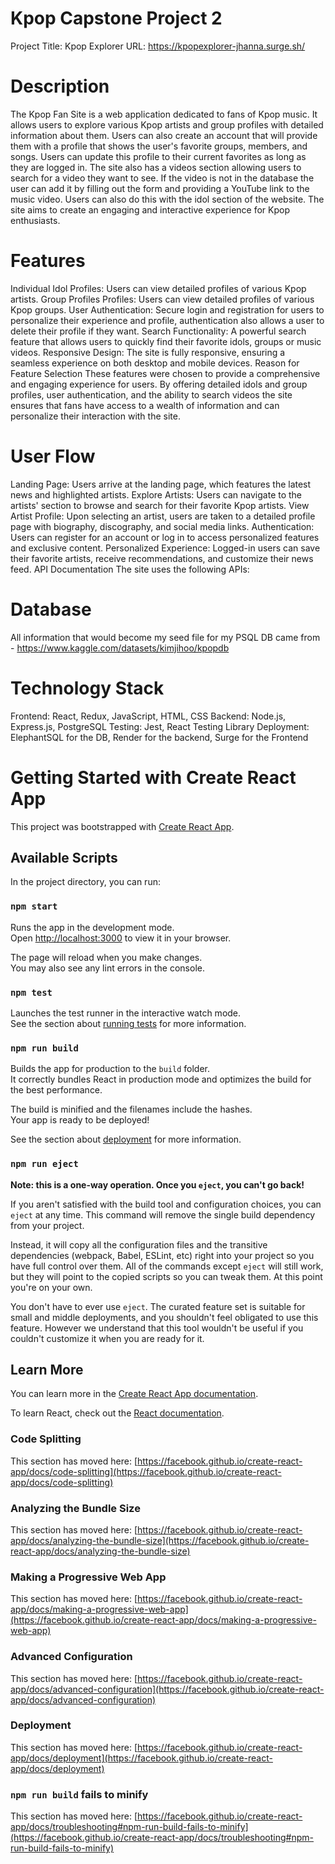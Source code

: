 # Kpop Capstone Project 2
Project Title: Kpop Explorer
URL: https://kpopexplorer-jhanna.surge.sh/

# Description
The Kpop Fan Site is a web application dedicated to fans of Kpop music. It allows users to explore various Kpop artists and group profiles with detailed information about them. Users can also create an account that will provide them with a profile that shows the user's favorite groups, members, and songs. Users can update this profile to their current favorites as long as they are logged in. The site also has a videos section allowing users to search for a video they want to see. If the video is not in the database the user can add it by filling out the form and providing a YouTube link to the music video. Users can also do this with the idol section of the website. The site aims to create an engaging and interactive experience for Kpop enthusiasts.

# Features
Individual Idol Profiles: Users can view detailed profiles of various Kpop artists.
Group Profiles Profiles: Users can view detailed profiles of various Kpop groups.
User Authentication: Secure login and registration for users to personalize their experience and profile, authentication also allows a user to delete their profile if they want.
Search Functionality: A powerful search feature that allows users to quickly find their favorite idols, groups or music videos.
Responsive Design: The site is fully responsive, ensuring a seamless experience on both desktop and mobile devices.
Reason for Feature Selection
These features were chosen to provide a comprehensive and engaging experience for users. By offering detailed idols and group profiles, user authentication, and the ability to search videos the site ensures that fans have access to a wealth of information and can personalize their interaction with the site.

# User Flow
Landing Page: Users arrive at the landing page, which features the latest news and highlighted artists.
Explore Artists: Users can navigate to the artists' section to browse and search for their favorite Kpop artists.
View Artist Profile: Upon selecting an artist, users are taken to a detailed profile page with biography, discography, and social media links.
Authentication: Users can register for an account or log in to access personalized features and exclusive content.
Personalized Experience: Logged-in users can save their favorite artists, receive recommendations, and customize their news feed.
API Documentation
The site uses the following APIs:

# Database
All information that would become my seed file for my PSQL DB came from - https://www.kaggle.com/datasets/kimjihoo/kpopdb

# Technology Stack
Frontend: React, Redux, JavaScript, HTML, CSS
Backend: Node.js, Express.js, PostgreSQL
Testing: Jest, React Testing Library
Deployment: ElephantSQL for the DB, Render for the backend, Surge for the Frontend

# Getting Started with Create React App

This project was bootstrapped with [Create React App](https://github.com/facebook/create-react-app).

## Available Scripts

In the project directory, you can run:

### `npm start`

Runs the app in the development mode.\
Open [http://localhost:3000](http://localhost:3000) to view it in your browser.

The page will reload when you make changes.\
You may also see any lint errors in the console.

### `npm test`

Launches the test runner in the interactive watch mode.\
See the section about [running tests](https://facebook.github.io/create-react-app/docs/running-tests) for more information.

### `npm run build`

Builds the app for production to the `build` folder.\
It correctly bundles React in production mode and optimizes the build for the best performance.

The build is minified and the filenames include the hashes.\
Your app is ready to be deployed!

See the section about [deployment](https://facebook.github.io/create-react-app/docs/deployment) for more information.

### `npm run eject`

**Note: this is a one-way operation. Once you `eject`, you can't go back!**

If you aren't satisfied with the build tool and configuration choices, you can `eject` at any time. This command will remove the single build dependency from your project.

Instead, it will copy all the configuration files and the transitive dependencies (webpack, Babel, ESLint, etc) right into your project so you have full control over them. All of the commands except `eject` will still work, but they will point to the copied scripts so you can tweak them. At this point you're on your own.

You don't have to ever use `eject`. The curated feature set is suitable for small and middle deployments, and you shouldn't feel obligated to use this feature. However we understand that this tool wouldn't be useful if you couldn't customize it when you are ready for it.

## Learn More

You can learn more in the [Create React App documentation](https://facebook.github.io/create-react-app/docs/getting-started).

To learn React, check out the [React documentation](https://reactjs.org/).

### Code Splitting

This section has moved here: [https://facebook.github.io/create-react-app/docs/code-splitting](https://facebook.github.io/create-react-app/docs/code-splitting)

### Analyzing the Bundle Size

This section has moved here: [https://facebook.github.io/create-react-app/docs/analyzing-the-bundle-size](https://facebook.github.io/create-react-app/docs/analyzing-the-bundle-size)

### Making a Progressive Web App

This section has moved here: [https://facebook.github.io/create-react-app/docs/making-a-progressive-web-app](https://facebook.github.io/create-react-app/docs/making-a-progressive-web-app)

### Advanced Configuration

This section has moved here: [https://facebook.github.io/create-react-app/docs/advanced-configuration](https://facebook.github.io/create-react-app/docs/advanced-configuration)

### Deployment

This section has moved here: [https://facebook.github.io/create-react-app/docs/deployment](https://facebook.github.io/create-react-app/docs/deployment)

### `npm run build` fails to minify

This section has moved here: [https://facebook.github.io/create-react-app/docs/troubleshooting#npm-run-build-fails-to-minify](https://facebook.github.io/create-react-app/docs/troubleshooting#npm-run-build-fails-to-minify)
